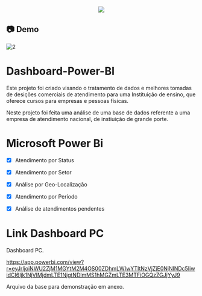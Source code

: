 <h1 align="center"><img src="https://user-images.githubusercontent.com/53831498/135899352-1463af04-5098-4741-bc8a-78c0877e1f96.png"></h1>


## :camera: Demo

![2](https://github.com/FelipeMaximus/Dashboard-Power-BI---2/assets/53831498/1af248f8-a5c9-4134-a963-ae2457541890)


# Dashboard-Power-BI
Este projeto foi criado visando o tratamento de dados e melhores tomadas de desições comerciais de atendimento para uma Instituição de ensino, que oferece cursos para empresas e pessoas físicas.

Neste projeto foi feita uma análise de uma base de dados referente a uma empresa de atendimento nacional, de instiuição de grande porte.

# Microsoft Power Bi

  - [x] Atendimento por Status
  - [x] Atendimento por Setor
  - [x] Análise por Geo-Localização
  - [x] Atendimento por Período
  - [x] Análise de atendimentos pendentes



 
# Link Dashboard PC
Dashboard PC.

https://app.powerbi.com/view?r=eyJrIjoiNWU2ZjM1MGYtM2M4OS00ZDhmLWIwYTItNzVjZjE0NjNlNDc5IiwidCI6Ijk1NjVlMjdmLTE1NjgtNDlmMS1hMGZmLTE3MTFiOGQzZGJjYyJ9

Arquivo da base para demonstração em anexo.
